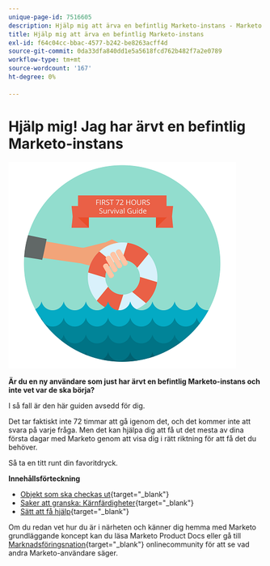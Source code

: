 ```yaml
---
unique-page-id: 7516605
description: Hjälp mig att ärva en befintlig Marketo-instans - Marketo Docs - Produktdokumentation
title: Hjälp mig att ärva en befintlig Marketo-instans
exl-id: f64c04cc-bbac-4577-b242-be8263acff4d
source-git-commit: 0da33dfa840dd1e5a5618fcd762b482f7a2e0789
workflow-type: tm+mt
source-wordcount: '167'
ht-degree: 0%

---
```


# Hjälp mig! Jag har ärvt en befintlig Marketo-instans

![](assets/help-ive-inherited-an-existing-marketo-instance.png)

**Är du en ny användare som just har ärvt en befintlig Marketo-instans och inte vet var de ska börja?**

I så fall är den här guiden avsedd för dig.

Det tar faktiskt inte 72 timmar att gå igenom det, och det kommer inte att svara på varje fråga. Men det kan hjälpa dig att få ut det mesta av dina första dagar med Marketo genom att visa dig i rätt riktning för att få det du behöver.

Så ta en titt runt din favoritdryck.

**Innehållsförteckning**

* [Objekt som ska checkas ut](/help/marketo/getting-started/inheriting-a-marketo-instance/items-to-check-off.md){target=&quot;_blank&quot;}
* [Saker att granska: Kärnfärdigheter](/help/marketo/getting-started/inheriting-a-marketo-instance/things-to-review-core-skills.md){target=&quot;_blank&quot;}
* [Sätt att få hjälp](/help/marketo/getting-started/inheriting-a-marketo-instance/ways-to-get-help.md){target=&quot;_blank&quot;}

Om du redan vet hur du är i närheten och känner dig hemma med Marketo grundläggande koncept kan du läsa Marketo Product Docs eller gå till [Marknadsföringsnation](https://nation.marketo.com/){target=&quot;_blank&quot;} onlinecommunity för att se vad andra Marketo-användare säger.
